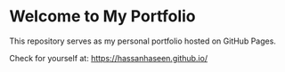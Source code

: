 # Welcome to My Portfolio

This repository serves as my personal portfolio hosted on GitHub Pages.

Check for yourself at: https://hassanhaseen.github.io/
